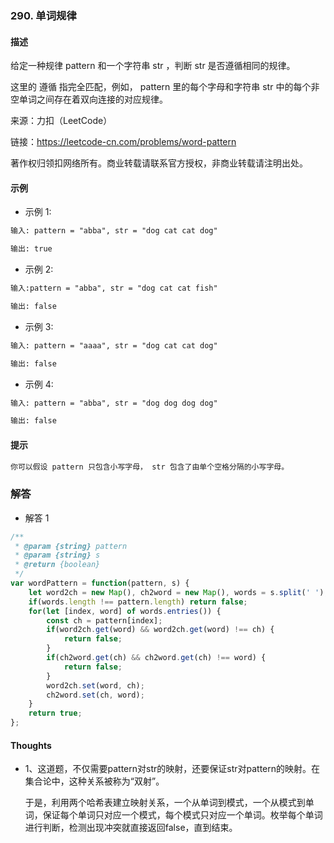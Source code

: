 ### 290. 单词规律

#### 描述

给定一种规律 pattern 和一个字符串 str ，判断 str 是否遵循相同的规律。

这里的 遵循 指完全匹配，例如， pattern 里的每个字母和字符串 str 中的每个非空单词之间存在着双向连接的对应规律。

来源：力扣（LeetCode）

链接：https://leetcode-cn.com/problems/word-pattern

著作权归领扣网络所有。商业转载请联系官方授权，非商业转载请注明出处。

#### 示例

+ 示例 1:
```md
输入: pattern = "abba", str = "dog cat cat dog"

输出: true
```
+ 示例 2:
```md
输入:pattern = "abba", str = "dog cat cat fish"

输出: false
```
+ 示例 3:
```md
输入: pattern = "aaaa", str = "dog cat cat dog"

输出: false
```
+ 示例 4:
```md
输入: pattern = "abba", str = "dog dog dog dog"

输出: false
```


#### 提示
```md
你可以假设 pattern 只包含小写字母， str 包含了由单个空格分隔的小写字母。
```

### 解答

+ 解答 1
```js
/**
 * @param {string} pattern
 * @param {string} s
 * @return {boolean}
 */
var wordPattern = function(pattern, s) {
    let word2ch = new Map(), ch2word = new Map(), words = s.split(' ');
    if(words.length !== pattern.length) return false;
    for(let [index, word] of words.entries()) {
        const ch = pattern[index];
        if(word2ch.get(word) && word2ch.get(word) !== ch) {
            return false;
        }
        if(ch2word.get(ch) && ch2word.get(ch) !== word) {
            return false;
        }
        word2ch.set(word, ch);
        ch2word.set(ch, word);
    }
    return true;
};
```


#### Thoughts

+ 1、这道题，不仅需要pattern对str的映射，还要保证str对pattern的映射。在集合论中，这种关系被称为“双射”。

  于是，利用两个哈希表建立映射关系，一个从单词到模式，一个从模式到单词，保证每个单词只对应一个模式，每个模式只对应一个单词。枚举每个单词进行判断，检测出现冲突就直接返回false，直到结束。